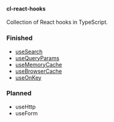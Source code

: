 #### cl-react-hooks

Collection of React hooks in TypeScript.

### Finished

- [useSearch](https://github.com/lindeneg/cl-react-hooks/tree/master/packages/search)
- [useQueryParams](https://github.com/lindeneg/cl-react-hooks/tree/master/packages/query-params)
- [useMemoryCache](https://github.com/lindeneg/cl-react-hooks/tree/master/packages/memory-cache)
- [useBrowserCache](https://github.com/lindeneg/cl-react-hooks/tree/master/packages/browser-cache)
- [useOnKey](https://github.com/lindeneg/cl-react-hooks/tree/master/packages/on-key)

### Planned

- useHttp
- useForm

